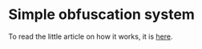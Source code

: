 # Simple obfuscation system

To read the little article on how it works, it is [here](./docs/ARTICLE.md).